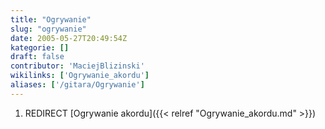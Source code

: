 ```yaml
---
title: "Ogrywanie"
slug: "ogrywanie"
date: 2005-05-27T20:49:54Z
kategorie: []
draft: false
contributor: 'MaciejBlizinski'
wikilinks: ['Ogrywanie_akordu']
aliases: ['/gitara/Ogrywanie']
---
```

1.  REDIRECT [Ogrywanie akordu]({{< relref "Ogrywanie_akordu.md" >}})
